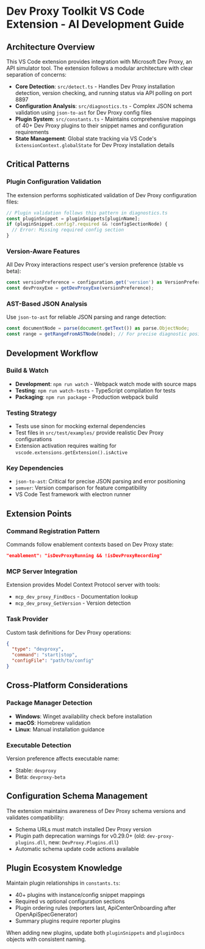 # Dev Proxy Toolkit VS Code Extension - AI Development Guide

## Architecture Overview

This VS Code extension provides integration with Microsoft Dev Proxy, an API simulator tool. The extension follows a modular architecture with clear separation of concerns:

- **Core Detection**: `src/detect.ts` - Handles Dev Proxy installation detection, version checking, and running status via API polling on port 8897
- **Configuration Analysis**: `src/diagnostics.ts` - Complex JSON schema validation using `json-to-ast` for Dev Proxy config files
- **Plugin System**: `src/constants.ts` - Maintains comprehensive mappings of 40+ Dev Proxy plugins to their snippet names and configuration requirements
- **State Management**: Global state tracking via VS Code's `ExtensionContext.globalState` for Dev Proxy installation details

## Critical Patterns

### Plugin Configuration Validation
The extension performs sophisticated validation of Dev Proxy configuration files:
```typescript
// Plugin validation follows this pattern in diagnostics.ts
const pluginSnippet = pluginSnippets[pluginName];
if (pluginSnippet.config?.required && !configSectionNode) {
  // Error: Missing required config section
}
```

### Version-Aware Features
All Dev Proxy interactions respect user's version preference (stable vs beta):
```typescript
const versionPreference = configuration.get('version') as VersionPreference;
const devProxyExe = getDevProxyExe(versionPreference);
```

### AST-Based JSON Analysis
Use `json-to-ast` for reliable JSON parsing and range detection:
```typescript
const documentNode = parse(document.getText()) as parse.ObjectNode;
const range = getRangeFromASTNode(node); // For precise diagnostic positioning
```

## Development Workflow

### Build & Watch
- **Development**: `npm run watch` - Webpack watch mode with source maps
- **Testing**: `npm run watch-tests` - TypeScript compilation for tests
- **Packaging**: `npm run package` - Production webpack build

### Testing Strategy
- Tests use sinon for mocking external dependencies
- Test files in `src/test/examples/` provide realistic Dev Proxy configurations
- Extension activation requires waiting for `vscode.extensions.getExtension().isActive`

### Key Dependencies
- `json-to-ast`: Critical for precise JSON parsing and error positioning
- `semver`: Version comparison for feature compatibility
- VS Code Test framework with electron runner

## Extension Points

### Command Registration Pattern
Commands follow enablement contexts based on Dev Proxy state:
```json
"enablement": "isDevProxyRunning && !isDevProxyRecording"
```

### MCP Server Integration
Extension provides Model Context Protocol server with tools:
- `mcp_dev_proxy_FindDocs` - Documentation lookup
- `mcp_dev_proxy_GetVersion` - Version detection

### Task Provider
Custom task definitions for Dev Proxy operations:
```json
{
  "type": "devproxy",
  "command": "start|stop",
  "configFile": "path/to/config"
}
```

## Cross-Platform Considerations

### Package Manager Detection
- **Windows**: Winget availability check before installation
- **macOS**: Homebrew validation
- **Linux**: Manual installation guidance

### Executable Detection
Version preference affects executable name:
- Stable: `devproxy`
- Beta: `devproxy-beta`

## Configuration Schema Management

The extension maintains awareness of Dev Proxy schema versions and validates compatibility:
- Schema URLs must match installed Dev Proxy version
- Plugin path deprecation warnings for v0.29.0+ (old: `dev-proxy-plugins.dll`, new: `DevProxy.Plugins.dll`)
- Automatic schema update code actions available

## Plugin Ecosystem Knowledge

Maintain plugin relationships in `constants.ts`:
- 40+ plugins with instance/config snippet mappings
- Required vs optional configuration sections
- Plugin ordering rules (reporters last, ApiCenterOnboarding after OpenApiSpecGenerator)
- Summary plugins require reporter plugins

When adding new plugins, update both `pluginSnippets` and `pluginDocs` objects with consistent naming.
